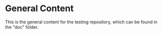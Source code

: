 # General Content

This is the general content for the testing repository, which can be found in the "doc" folder.
